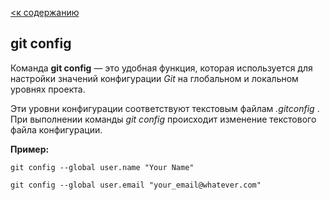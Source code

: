 [<к содержанию](./readme.md)

## git config

Команда **git config** — это удобная функция, которая используется для настройки значений конфигурации _Git_ на глобальном и локальном уровнях проекта. 

Эти уровни конфигурации соответствуют текстовым файлам _.gitconfig_ . При выполнении команды _git config_ происходит изменение текстового файла конфигурации.

**Пример:**

```bash-
git config --global user.name "Your Name"

git config --global user.email "your_email@whatever.com"
```
